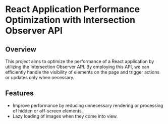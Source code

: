 # React Application Performance Optimization with Intersection Observer API

## Overview
This project aims to optimize the performance of a React application by utilizing the Intersection Observer API. By employing this API, we can efficiently handle the visibility of elements on the page and trigger actions or updates only when necessary.

## Features
- Improve performance by reducing unnecessary rendering or processing of hidden or off-screen elements.
- Lazy loading of images when they come into view.